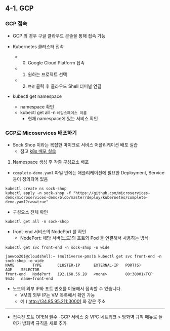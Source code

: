 ## 4-1. GCP  
### GCP 접속
- GCP 의 경우 구글 클라우드 콘솔을 통해 접속 가능 

- Kubernetes 클러스터 접속  
	- 0. Google Cloud Platform 접속  
 	- 1. 원하는 프로젝트 선택   
	- 2. `연결` 클릭 후 클라우드 Shell 터미널 연결

- kubectl get namespace  
	- namespace 확인  
	- kubectl get all -n `네임스페이스 이름`  
		- 현재 namespace에 있는 서비스 확인 

### GCP로 Micoservices 배포하기  
- Sock Shop 이라는 복잡한 마이크로 서비스 어플리케이션 배포 실습  
	- 참고 [k8s 배포 실습](https://futurecreator.github.io/2019/02/25/kubernetes-cluster-on-google-compute-engine-for-developers/)


1. Namespace 생성 후 각종 구성요소 배포 
- `complete-demo.yaml` 파일 안에는 애플리케이션에 필요한 Deployment, Service 등이 정의되어 있음

```
kubectl create ns sock-shop
kubectl apply -n sock-shop -f "https://github.com/microservices-demo/microservices-demo/blob/master/deploy/kubernetes/complete-demo.yaml?raw=true"
```

- 구성요소 전체 확인  
```
kubectl get all -n sock-shop
```
- front-end 서비스의 NodePort 를 확인
	-  NodePort: 해당 서버(노드)의 포트와 Pod 을 연결해서 사용하는 방식
```
kubectl get svc front-end -n sock-shop -o wide
```
```
jaewoo201@cloudshell:~ (multiverse-pms)$ kubectl get svc front-end -n sock-shop -o wide  
NAME        TYPE       CLUSTER-IP      EXTERNAL-IP   PORT(S)        AGE    SELECTOR  
front-end   NodePort   192.168.56.28   <none>        80:30001/TCP   9m3s   name=front-end  
```
- 노드의 외부 IP와 포트 번호를 이용해서 접속할 수 있습니다. 
	- VM의 외부 IP는 VM 목록에서 확인 가능
	- 예 ) http://34.85.95.211:30001 와 같은 주소

---  
- 접속전 포트 OPEN 필수 
	-GCP 서비스 중 VPC 네트워크 > 방화벽 규칙 메뉴로 들어가 방화벽 규칙을 새로 추가 
